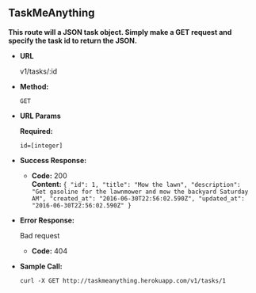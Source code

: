 TaskMeAnything
----

**This route will a JSON task object. Simply make a GET request and specify the task id to return the JSON.**


* **URL**

  v1/tasks/:id


* **Method:**

  `GET`

*  **URL Params**

   **Required:**

   `id=[integer]`

* **Success Response:**

  * **Code:** 200 <br />
    **Content:** `{
  "id": 1,
  "title": "Mow the lawn",
  "description": "Get gasoline for the lawnmower and mow the backyard Saturday AM",
  "created_at": "2016-06-30T22:56:02.590Z",
  "updated_at": "2016-06-30T22:56:02.590Z"
}`

* **Error Response:**

  Bad request
  * **Code:** 404 <br />


* **Sample Call:**

  `curl -X GET http://taskmeanything.herokuapp.com/v1/tasks/1`
